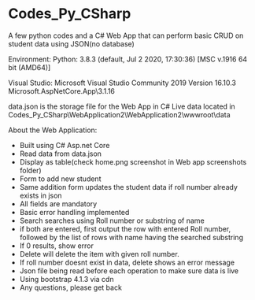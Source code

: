 # Codes_Py_CSharp
A few python codes and a C# Web App that can perform basic CRUD on student data using JSON(no database)


Environment:
Python: 3.8.3 (default, Jul  2 2020, 17:30:36) [MSC v.1916 64 bit (AMD64)]

Visual Studio: 
Microsoft Visual Studio Community 2019
Version 16.10.3
Microsoft.AspNetCore.App\3.1.16


data.json is the storage file for the Web App in C#
Live data located in Codes_Py_CSharp\WebApplication2\WebApplication2\wwwroot\data


About the Web Application:
- Built using C# Asp.net Core
- Read data from data.json
- Display as table(check home.png screenshot in Web app screenshots folder)
- Form to add new student
- Same addition form updates the student data if roll number already exists in json
- All fields are mandatory
- Basic error handling implemented
- Search searches using Roll number or substring of name
- if both are entered, first output the row with entered Roll number, followed by the list of rows with name having the searched substring
- If 0 results, show error
- Delete will delete the item with given roll number.
- If roll number doesnt exist in data, delete shows an error message
- Json file being read before each operation to make sure data is live
- Using bootstrap 4.1.3 via cdn
- Any questions, please get back




